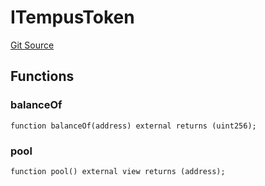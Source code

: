 # ITempusToken
[Git Source](https://github.com/Swivel-Finance/illuminate/blob/76b26ef748dc63cf89e3fa660df1bda262dcef15/src/interfaces/ITempusToken.sol)


## Functions
### balanceOf


```solidity
function balanceOf(address) external returns (uint256);
```

### pool


```solidity
function pool() external view returns (address);
```

